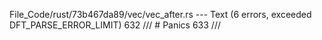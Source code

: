 File_Code/rust/73b467da89/vec/vec_after.rs --- Text (6 errors, exceeded DFT_PARSE_ERROR_LIMIT)
                                                                                                                                                           632     /// # Panics
                                                                                                                                                           633     ///

